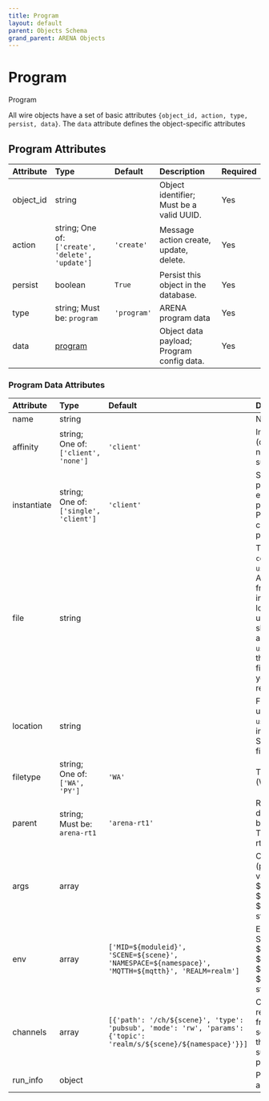 ```yaml
---
title: Program
layout: default
parent: Objects Schema
grand_parent: ARENA Objects
---
```


<!--CAUTION: This file is autogenerated from https://github.com/arenaxr/arena-schemas. Changes made here may be overwritten.-->


Program
=======


Program

All wire objects have a set of basic attributes ```{object_id, action, type, persist, data}```. The ```data``` attribute defines the object-specific attributes

Program Attributes
-------------------

|Attribute|Type|Default|Description|Required|
| :--- | :--- | :--- | :--- | :--- |
|object_id|string||Object identifier; Must be a valid UUID.|Yes|
|action|string; One of: ```['create', 'delete', 'update']```|```'create'```|Message action create, update, delete.|Yes|
|persist|boolean|```True```|Persist this object in the database.|Yes|
|type|string; Must be: ```program```|```'program'```|ARENA program data|Yes|
|data|[program](program)||Object data payload; Program config data.|Yes|

### Program Data Attributes

|Attribute|Type|Default|Description|Required|
| :--- | :--- | :--- | :--- | :--- |
|name|string||Name of the program.|Yes|
|affinity|string; One of: ```['client', 'none']```|```'client'```|Indicates the module affinity (client=client's runtime; none or empty=any suitable/available runtime).|No|
|instantiate|string; One of: ```['single', 'client']```|```'client'```|Single instance of the program (=single), or let every client create a program instance (=client). Per client instance will create new uuid for each program.|Yes|
|file|string||The path to a `.wasm` file (e.g. `counter.wasm`, `user1/counter.wasm`) in the ARENA filestore, starting from the location field indicated below. See location. Example: user1/py/counter/counter.py should have file: `counter.py` and location: `user1/py/counter`. Note that the runtime will download all files in parent folder (e.g. you can add a requirements.txt)|Yes|
|location|string||Filestore path starting at user home; Example: `user1/hello` for a program inside folder `hello` of user1. Should, at least be the user filesore home folder.|Yes|
|filetype|string; One of: ```['WA', 'PY']```|```'WA'```|Type of the program (WA=WASM or PY=Python).|Yes|
|parent|string; Must be: ```arena-rt1```|```'arena-rt1'```|Request the orchestrator to deploy to this runtime (can be a runtime name or UUID); Temporarily must be arena-rt1.|Yes|
|args|array||Command-line arguments (passed in argv). Supports variables: ${scene}, ${mqtth}, ${cameraid}, ${username}, ${runtimeid}, ${moduleid}, ${query-string-key}.|No|
|env|array|```['MID=${moduleid}', 'SCENE=${scene}', 'NAMESPACE=${namespace}', 'MQTTH=${mqtth}', 'REALM=realm']```|Environment variables. Supports variables: ${scene}, ${namespace}, ${mqtth}, ${cameraid}, ${username}, ${runtimeid}, ${moduleid}, ${query-string-key}.|Yes|
|channels|array|```[{'path': '/ch/${scene}', 'type': 'pubsub', 'mode': 'rw', 'params': {'topic': 'realm/s/${scene}/${namespace}'}}]```|Channels describe files representing access to IO from pubsub and client sockets (possibly more in the future; currently only supported for WASM programs).|No|
|run_info|object||Program execution info, added at runtime.|No|
